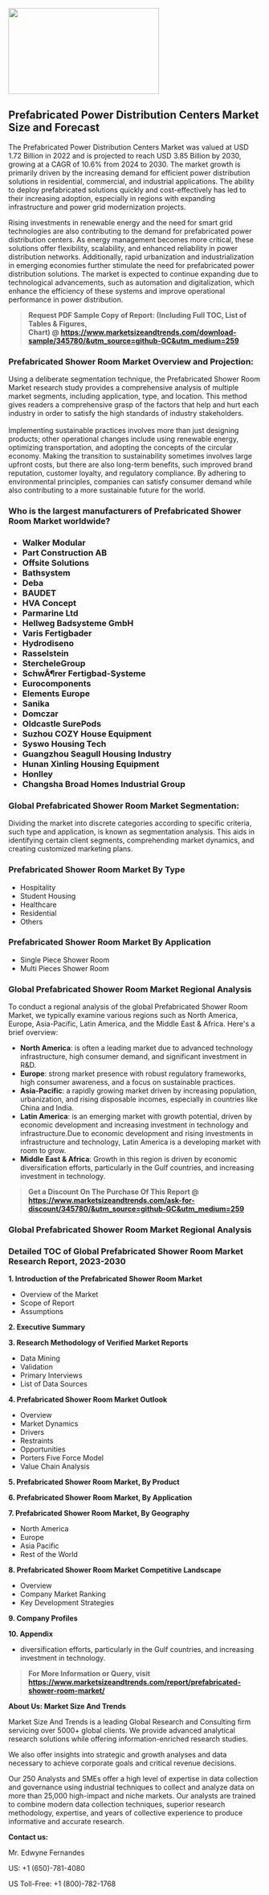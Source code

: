 <p><img class="alignnone size-medium wp-image-20088" src="https://ffe5etoiles.com/wp-content/uploads/2024/12/MST1-300x171.png" alt="" width="300" height="171" /></p><h2>Prefabricated Power Distribution Centers Market Size and Forecast</h2><p>The Prefabricated Power Distribution Centers Market was valued at USD 1.72 Billion in 2022 and is projected to reach USD 3.85 Billion by 2030, growing at a CAGR of 10.6% from 2024 to 2030. The market growth is primarily driven by the increasing demand for efficient power distribution solutions in residential, commercial, and industrial applications. The ability to deploy prefabricated solutions quickly and cost-effectively has led to their increasing adoption, especially in regions with expanding infrastructure and power grid modernization projects.</p><p>Rising investments in renewable energy and the need for smart grid technologies are also contributing to the demand for prefabricated power distribution centers. As energy management becomes more critical, these solutions offer flexibility, scalability, and enhanced reliability in power distribution networks. Additionally, rapid urbanization and industrialization in emerging economies further stimulate the need for prefabricated power distribution solutions. The market is expected to continue expanding due to technological advancements, such as automation and digitalization, which enhance the efficiency of these systems and improve operational performance in power distribution.</p></p><blockquote id="" class=""><strong>Request PDF Sample Copy of Report: (Including Full TOC, List of Tables &amp; Figures, Chart)&nbsp;@&nbsp;<strong><a href="https://www.marketsizeandtrends.com/download-sample/345780/&utm_source=github-GC&utm_medium=259" target="_blank">https://www.marketsizeandtrends.com/download-sample/345780/&utm_source=github-GC&utm_medium=259</a></strong></strong></blockquote><h3 id="" class="">Prefabricated Shower Room Market&nbsp;Overview and Projection:</h3><p id="" class="">Using a deliberate segmentation technique, the Prefabricated Shower Room Market research study provides a comprehensive analysis of multiple market segments, including application, type, and location. This method gives readers a comprehensive grasp of the factors that help and hurt each industry in order to satisfy the high standards of industry stakeholders. <br /> <br />Implementing sustainable practices involves more than just designing products; other operational changes include using renewable energy, optimizing transportation, and adopting the concepts of the circular economy. Making the transition to sustainability sometimes involves large upfront costs, but there are also long-term benefits, such improved brand reputation, customer loyalty, and regulatory compliance. By adhering to environmental principles, companies can satisfy consumer demand while also contributing to a more sustainable future for the world.</p><h3 id="" class="">Who is the largest manufacturers of&nbsp;Prefabricated Shower Room Market worldwide?</h3><h3 class=""><p><ul><li>Walker Modular </li><li> Part Construction AB </li><li> Offsite Solutions </li><li> Bathsystem </li><li> Deba </li><li> BAUDET </li><li> HVA Concept </li><li> Parmarine Ltd </li><li> Hellweg Badsysteme GmbH </li><li> Varis Fertigbader </li><li> Hydrodiseno </li><li> Rasselstein </li><li> StercheleGroup </li><li> SchwÃ¶rer Fertigbad-Systeme </li><li> Eurocomponents </li><li> Elements Europe </li><li> Sanika </li><li> Domczar </li><li> Oldcastle SurePods </li><li> Suzhou COZY House Equipment </li><li> Syswo Housing Tech </li><li> Guangzhou Seagull Housing Industry </li><li> Hunan Xinling Housing Equipment </li><li> Honlley </li><li> Changsha Broad Homes Industrial Group</li></ul></p></h3><h3 id="" class="">Global&nbsp;Prefabricated Shower Room Market Segmentation:</h3><p id="" class="">Dividing the market into discrete categories according to specific criteria, such type and application, is known as segmentation analysis. This aids in identifying certain client segments, comprehending market dynamics, and creating customized marketing plans.</p><h3 id="" class="">Prefabricated Shower Room Market&nbsp;By Type</h3><p><p><ul><li>Hospitality</li><li> Student Housing</li><li> Healthcare</li><li> Residential</li><li> Others</p></li></ul></p></p><h3 id="" class="">Prefabricated Shower Room Market&nbsp;By Application</h3><p class=""><p><ul><li>Single Piece Shower Room</li><li> Multi Pieces Shower Room</li></ul></p></p><h3 id="" class="">Global Prefabricated Shower Room Market Regional Analysis</h3><p id="" class="">To conduct a regional analysis of the global Prefabricated Shower Room Market, we typically examine various regions such as North America, Europe, Asia-Pacific, Latin America, and the Middle East &amp; Africa. Here's a brief overview:</p><ul><li><strong>North America</strong>: is often a leading market due to advanced technology infrastructure, high consumer demand, and significant investment in R&amp;D.</li><li><strong>Europe</strong>: strong market presence with robust regulatory frameworks, high consumer awareness, and a focus on sustainable practices.</li><li><strong>Asia-Pacific</strong>: a rapidly growing market driven by increasing population, urbanization, and rising disposable incomes, especially in countries like China and India.</li><li><strong>Latin America</strong>: is an emerging market with growth potential, driven by economic development and increasing investment in technology and infrastructure.Due to economic development and rising investments in infrastructure and technology, Latin America is a developing market with room to grow.</li><li><strong>Middle East &amp; Africa</strong>: Growth in this region is driven by economic diversification efforts, particularly in the Gulf countries, and increasing investment in technology.</li></ul><blockquote id="" class=""><strong>Get a Discount On The Purchase Of This Report @ <strong><a href="https://www.marketsizeandtrends.com/ask-for-discount/345780/&utm_source=github-GC&utm_medium=259" target="_blank">https://www.marketsizeandtrends.com/ask-for-discount/345780/&utm_source=github-GC&utm_medium=259</a></strong></strong></blockquote><h3 id="" class="">Global Prefabricated Shower Room Market Regional Analysis</h3><h3 id="" class="">Detailed TOC of Global Prefabricated Shower Room Market Research Report, 2023-2030</h3><p id="" class=""><strong>1. Introduction of the Prefabricated Shower Room Market</strong></p><ul><li>Overview of the Market</li><li>Scope of Report</li><li>Assumptions</li></ul><p id="" class=""><strong>2. Executive Summary</strong></p><p id="" class=""><strong>3. Research Methodology of Verified Market Reports</strong></p><ul><li>Data Mining</li><li>Validation</li><li>Primary Interviews</li><li>List of Data Sources</li></ul><p id="" class=""><strong>4. Prefabricated Shower Room Market Outlook</strong></p><ul><li>Overview</li><li>Market Dynamics</li><li>Drivers</li><li>Restraints</li><li>Opportunities</li><li>Porters Five Force Model</li><li>Value Chain Analysis</li></ul><p id="" class=""><strong>5. Prefabricated Shower Room Market, By Product</strong></p><p id="" class=""><strong>6. Prefabricated Shower Room Market, By Application</strong></p><p id="" class=""><strong>7. Prefabricated Shower Room Market, By Geography</strong></p><ul><li>North America</li><li>Europe</li><li>Asia Pacific</li><li>Rest of the World</li></ul><p id="" class=""><strong>8. Prefabricated Shower Room Market Competitive Landscape</strong></p><ul><li>Overview</li><li>Company Market Ranking</li><li>Key Development Strategies</li></ul><p id="" class=""><strong>9. Company Profiles</strong></p><p id="" class=""><strong>10. Appendix</strong></p><ul><li>diversification efforts, particularly in the Gulf countries, and increasing investment in technology.</li></ul><blockquote id="" class=""><strong>For More Information or Query, visit <strong><strong><a href="https://www.marketsizeandtrends.com/report/prefabricated-shower-room-market/" target="_blank">https://www.marketsizeandtrends.com/report/prefabricated-shower-room-market/</a></strong></strong></strong></blockquote><p id="" class=""><strong>About Us: Market Size And Trends</strong></p><p id="" class="">Market Size And Trends is a leading Global Research and Consulting firm servicing over 5000+ global clients. We provide advanced analytical research solutions while offering information-enriched research studies.</p><p id="" class="">We also offer insights into strategic and growth analyses and data necessary to achieve corporate goals and critical revenue decisions.</p><p id="" class="">Our 250 Analysts and SMEs offer a high level of expertise in data collection and governance using industrial techniques to collect and analyze data on more than 25,000 high-impact and niche markets. Our analysts are trained to combine modern data collection techniques, superior research methodology, expertise, and years of collective experience to produce informative and accurate research.</p><p id="" class=""><strong>Contact us:</strong></p><p id="" class="">Mr. Edwyne Fernandes</p><p id="" class="">US: +1 (650)-781-4080</p><p id="" class="">US Toll-Free: +1 (800)-782-1768</p>
